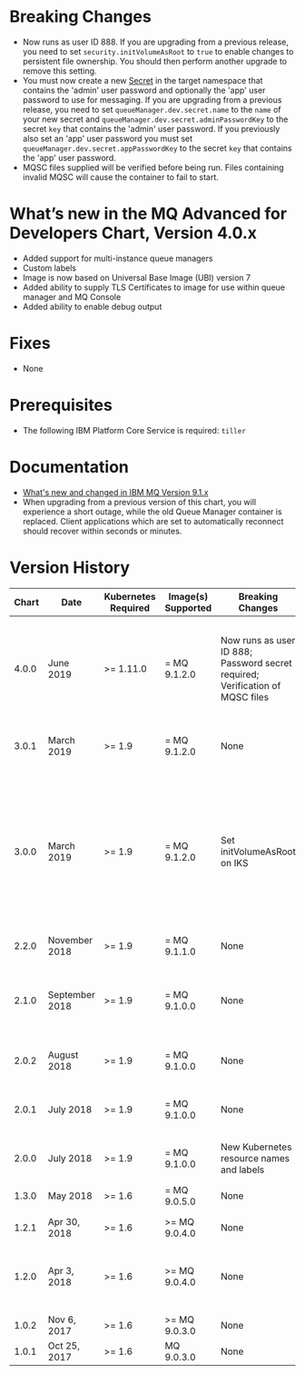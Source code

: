 # Breaking Changes

- Now runs as user ID 888. If you are upgrading from a previous release, you need to set `security.initVolumeAsRoot` to `true` to enable changes to persistent file ownership.  You should then perform another upgrade to remove this setting.
- You must now create a new [Secret](https://kubernetes.io/docs/concepts/configuration/secret/) in the target namespace that contains the 'admin' user password and optionally the 'app' user password to use for messaging.  If you are upgrading from a previous release, you need to set `queueManager.dev.secret.name` to the `name` of your new secret and `queueManager.dev.secret.adminPasswordKey` to the secret `key` that contains the 'admin' user password.  If you previously also set an 'app' user password you must set `queueManager.dev.secret.appPasswordKey` to the secret `key` that contains the 'app' user password.
- MQSC files supplied will be verified before being run. Files containing invalid MQSC will cause the container to fail to start.

# What’s new in the MQ Advanced for Developers Chart, Version 4.0.x

- Added support for multi-instance queue managers
- Custom labels
- Image is now based on Universal Base Image (UBI) version 7
- Added ability to supply TLS Certificates to image for use within queue manager and MQ Console
- Added ability to enable debug output

# Fixes

- None

# Prerequisites

- The following IBM Platform Core Service is required: `tiller`

# Documentation

- [What's new and changed in IBM MQ Version 9.1.x](https://www.ibm.com/support/knowledgecenter/en/SSFKSJ_9.1.0/com.ibm.mq.pro.doc/q113110_.htm)
- When upgrading from a previous version of this chart, you will experience a short outage, while the old Queue Manager container is replaced.  Client applications which are set to automatically reconnect should recover within seconds or minutes.

# Version History

| Chart | Date | Kubernetes Required | Image(s) Supported | Breaking Changes | Details |
| ----- | ---- | ------------ | ------------------ | ---------------- | ------- |
| 4.0.0 | June 2019 | >= 1.11.0 | = MQ 9.1.2.0 | Now runs as user ID 888; Password secret required; Verification of MQSC files | Added support for multi-instance queue managers; Custom labels; Image based on UBI; Added TLS certificates mechanism |
| 3.0.1 | March 2019 | >= 1.9 | = MQ 9.1.2.0 | None | Fix capabilities when running init volume as root |
| 3.0.0 | March 2019 | >= 1.9 | = MQ 9.1.2.0 | Set initVolumeAsRoot on IKS | Updated to IBM MQ 9.1.2; Improved security (including running as non-root); Additional IBM Cloud Pak content; Added ILMT annotations; README updates; Kibana dashboard fix |
| 2.2.0 | November 2018 | >= 1.9 | = MQ 9.1.1.0 | None | Updated to IBM MQ 9.1.1 |
| 2.1.0 | September 2018 | >= 1.9 | = MQ 9.1.0.0  | None | Declaration of securityContext; Configurable service account name; New IBM Cloud Pak content |
| 2.0.2 | August 2018 | >= 1.9 | = MQ 9.1.0.0  | None | Fixed error in service selector for helm tests |
| 2.0.1 | July 2018 | >= 1.9 | = MQ 9.1.0.0  | None | Reverted statefulset to apps/v1beta2 to prevent deletion failures |
| 2.0.0 | July 2018    | >= 1.9 | = MQ 9.1.0.0  | New Kubernetes resource names and labels | Added metrics service |
| 1.3.0 | May 2018     | >= 1.6 | = MQ 9.0.5.0  | None | Added POWER and z/Linux support |
| 1.2.1 | Apr 30, 2018 | >= 1.6 | >= MQ 9.0.4.0 | None | README fixes |
| 1.2.0 | Apr 3, 2018  | >= 1.6 | >= MQ 9.0.4.0 | None | Added liveness and readiness probes; Optional JSON logging; New README format |
| 1.0.2 | Nov 6, 2017  | >= 1.6 | >= MQ 9.0.3.0 | None | Updates for MQ 9.0.4.0 |
| 1.0.1 | Oct 25, 2017 | >= 1.6 | MQ 9.0.3.0    | None | Initial version |
